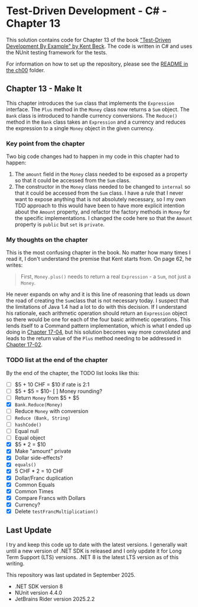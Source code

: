 # Test-Driven Development - C# - Chapter 13

This solution contains code for Chapter 13 of the book ["Test-Driven Development By Example" by 
Kent Beck](https://a.co/d/1sr05eT). The code is written in C# and uses the NUnit testing framework for the tests. 

For information on how to set up the repository, please see the [README in the ch00](../ch00/README.md) folder.

## Chapter 13 - Make It
This chapter introduces the `Sum` class that implements the `Expression` interface. The `Plus` method in the `Money` class
now returns a `Sum` object. The `Bank` class is introduced to handle currency conversions. The `Reduce()` method in the
`Bank` class takes an `Expression` and a currency and reduces the expression to a single `Money` object in the
given currency.

### Key point from the chapter
Two big code changes had to happen in my code in this chapter had to happen:
1. The `amount` field in the `Money` class needed to be exposed as a property so that it could be accessed from the `Sum`
   class.
2. The constructor in the `Money` class needed to be changed to `internal` so that it could be accessed from the `Sum`
   class.
   I have a rule that I never want to expose anything that is not absolutely necessary, so I my own TDD approach to this
   would have been to have more explicit intention about the `Amount` property, and refactor the factory methods in `Money`
   for the specific implementations. I changed the code here so that the `Amount` property is `public` but `set` is `private`.

### My thoughts on the chapter
This is the most confusing chapter in the book. No matter how many times I read it, I don't understand the premise that
Kent starts from. On page 62, he writes:
> First, `Money.plus()` needs to return a real `Expression` - a `Sum`, not just a `Money`.

He never expands on why and it is this line of reasoning that leads us down the road of creating the `Sum`class that is 
not necessary today. I suspect that the limitations of Java 1.4 had a lot to do with this decision. If I understand
his rationale, each arithmetic operation should return an `Expression` object so there would be one for each of the four
basic arithmetic operations. This lends itself to a Command pattern implementation, which is what I ended up doing
in [Chapter 17-04](../ch17-04-arithmetic/README.md), but his solution becomes way more convoluted and leads to the return
value of the `Plus` method needing to be addressed in [Chapter 17-02](../ch17-02-plus/README.md).

### TODO list at the end of the chapter
By the end of the chapter, the TODO list looks like this:
- [ ] \$5 + 10 CHF = $10 if rate is 2:1
- [ ] \$5 + \$5 = $10- [ ] Money rounding?
- [ ] Return `Money` from \$5 + \$5
- [x] `Bank.Reduce(Money)`
- [ ] Reduce `Money` with conversion
- [ ] `Reduce (Bank, String)`
- [ ] `hashCode()`
- [ ] Equal null
- [ ] Equal object
- [x] \$5 * 2 = $10
- [x] Make "amount" private
- [x] Dollar side-effects?
- [x] `equals()`
- [x] 5 CHF * 2 = 10 CHF
- [x] Dollar/Franc duplication
- [x] Common Equals
- [x] Common Times
- [x] Compare Francs with Dollars
- [X] Currency?
- [x] Delete `testFrancMultiplication()`

## Last Update
I try and keep this code up to date with the latest versions. I generally wait until a new version of .NET SDK is 
released and I only update it for Long Term Support (LTS) versions. .NET 8 is the latest LTS version as of this writing.

This repository was last updated in September 2025.
- .NET SDK version 8
- NUnit version 4.4.0
- JetBrains Rider version 2025.2.2